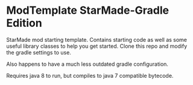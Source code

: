 # ModTemplate StarMade-Gradle Edition
StarMade mod starting template. Contains starting code as well as some useful library classes to help you get started.
Clone this repo and modify the gradle settings to use.

Also happens to have a much less outdated gradle configuration.

Requires java 8 to run, but compiles to java 7 compatible bytecode.

